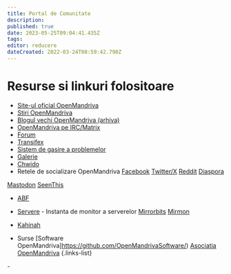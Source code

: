```yaml
---
title: Portal de Comunitate
description: 
published: true
date: 2023-05-25T09:04:41.435Z
tags: 
editor: reducere
dateCreated: 2022-03-24T08:59:42.790Z
---
```


# Resurse si linkuri folositoare

- [Site-ul oficial OpenMandriva](https://www.openmandriva.org)
- [Stiri OpenMandriva](https://www.openmandriva.org/en/news/)
- [Blogul vechi OpenMandriva (arhiva)](https://arc.openmandriva.org/blog/)
- [OpenMandriva pe IRC/Matrix](/team/chat/)
- [Forum](https://forum.openmandriva.org/)
- [Transifex](https://www.transifex.com/openmandriva/public/)
- [Sistem de gasire a problemelor](https://github.com/OpenMandrivaAssociation/distribution/issues)
- [Galerie](https://gallery.openmandriva.org/)
- [Chwido](https://chwido.openmandriva.org/meetings/penmandriva-cooker/)
- Retele de socializare OpenMandriva
 [Facebook](https://www.facebook.com/OpenMandriva)
 [Twitter/X](https://twitter.com/OpenMandrivaOrg)
 [Reddit](https://www.reddit.com/r/OpenMandriva/)
 [Diaspora](https://joindiaspora.com/u/openmandriva)

 [Mastodon](https://hostux.social/@OpenMandriva)
 [SeenThis](https://seenthis.net/people/openmandriva)

- [ABF](https://abf.openmandriva.org/)
- [Servere](http://mirror.openmandriva.org/README.txt?mirrorlist) - Instanta de monitor a serverelor
[Mirrorbits](https://mirror.openmandriva.org/?mirrorstats) [Mirmon](https://mirmon.openmandriva.org/)
- [Kahinah](https://kahinah.rxu.tech/)

- Surse
 [Software OpenMandriva]https://github.com/OpenMandrivaSoftware/)
 [Asociatia OpenMandriva](https://github.com/OpenMandrivaAssociation/)
{.links-list}

\-